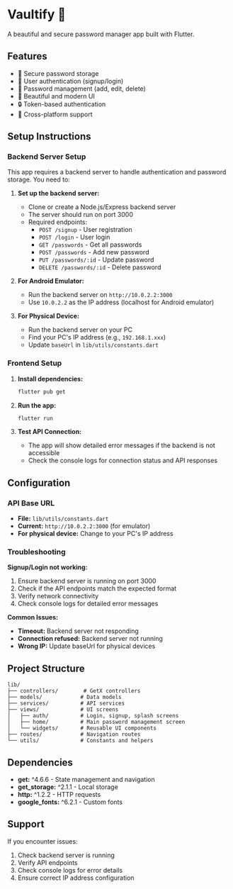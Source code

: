 # Vaultify 🔐

A beautiful and secure password manager app built with Flutter.

## Features

- 🔐 Secure password storage
- 👤 User authentication (signup/login)
- 🔄 Password management (add, edit, delete)
- 🎨 Beautiful and modern UI
- 🔒 Token-based authentication
- 📱 Cross-platform support

## Setup Instructions

### Backend Server Setup

This app requires a backend server to handle authentication and password storage. You need to:

1. **Set up the backend server:**
   - Clone or create a Node.js/Express backend server
   - The server should run on port 3000
   - Required endpoints:
     - `POST /signup` - User registration
     - `POST /login` - User login
     - `GET /passwords` - Get all passwords
     - `POST /passwords` - Add new password
     - `PUT /passwords/:id` - Update password
     - `DELETE /passwords/:id` - Delete password

2. **For Android Emulator:**
   - Run the backend server on `http://10.0.2.2:3000`
   - Use `10.0.2.2` as the IP address (localhost for Android emulator)

3. **For Physical Device:**
   - Run the backend server on your PC
   - Find your PC's IP address (e.g., `192.168.1.xxx`)
   - Update `baseUrl` in `lib/utils/constants.dart`

### Frontend Setup

1. **Install dependencies:**
   ```bash
   flutter pub get
   ```

2. **Run the app:**
   ```bash
   flutter run
   ```

3. **Test API Connection:**
   - The app will show detailed error messages if the backend is not accessible
   - Check the console logs for connection status and API responses

## Configuration

### API Base URL
- **File:** `lib/utils/constants.dart`
- **Current:** `http://10.0.2.2:3000` (for emulator)
- **For physical device:** Change to your PC's IP address

### Troubleshooting

**Signup/Login not working:**
1. Ensure backend server is running on port 3000
2. Check if the API endpoints match the expected format
3. Verify network connectivity
4. Check console logs for detailed error messages

**Common Issues:**
- **Timeout:** Backend server not responding
- **Connection refused:** Backend server not running
- **Wrong IP:** Update baseUrl for physical devices

## Project Structure

```
lib/
├── controllers/        # GetX controllers
├── models/            # Data models
├── services/          # API services
├── views/             # UI screens
│   ├── auth/          # Login, signup, splash screens
│   ├── home/          # Main password management screen
│   └── widgets/       # Reusable UI components
├── routes/            # Navigation routes
└── utils/             # Constants and helpers
```

## Dependencies

- **get:** ^4.6.6 - State management and navigation
- **get_storage:** ^2.1.1 - Local storage
- **http:** ^1.2.2 - HTTP requests
- **google_fonts:** ^6.2.1 - Custom fonts

## Support

If you encounter issues:
1. Check backend server is running
2. Verify API endpoints
3. Check console logs for error details
4. Ensure correct IP address configuration
